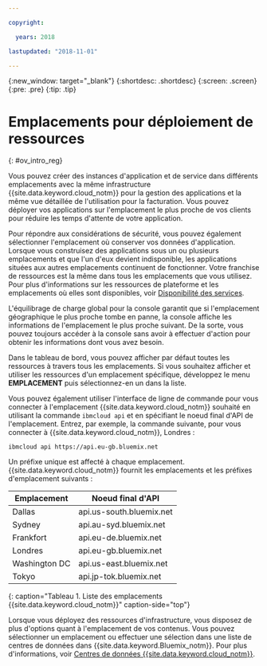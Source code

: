 ```yaml
---

copyright:

  years: 2018

lastupdated: "2018-11-01"

---
```


{:new_window: target="_blank"}
{:shortdesc: .shortdesc}
{:screen: .screen}
{:pre: .pre}
{:tip: .tip}

# Emplacements pour déploiement de ressources 
{: #ov_intro_reg}

Vous pouvez créer des instances d'application et de service dans différents emplacements avec la même infrastructure {{site.data.keyword.cloud_notm}} pour la gestion des applications et la même vue détaillée de l'utilisation pour la facturation. Vous pouvez déployer vos applications sur l'emplacement le plus proche de vos clients pour réduire les temps d'attente de votre application. 

Pour répondre aux considérations de sécurité, vous pouvez également sélectionner l'emplacement où conserver vos données d'application. Lorsque vous construisez des applications sous un ou plusieurs emplacements et que l'un d'eux devient indisponible, les applications situées aux autres emplacements continuent de fonctionner. Votre franchise de ressources est la même dans tous les emplacements que vous utilisez. Pour plus d'informations sur les ressources de plateforme et les emplacements où elles sont disponibles, voir [Disponibilité des services](/docs/resources/service_region.html).

L'équilibrage de charge global pour la console garantit que si l'emplacement géographique le plus proche tombe en panne, la console affiche les informations de l'emplacement le plus proche suivant. De la sorte, vous pouvez toujours accéder à la console sans avoir à effectuer d'action pour obtenir les informations dont vous avez besoin.

Dans le tableau de bord, vous pouvez afficher par défaut toutes les ressources à travers tous les emplacements. Si vous souhaitez afficher et utiliser les ressources d'un emplacement spécifique, développez le menu **EMPLACEMENT** puis sélectionnez-en un dans la liste. 

Vous pouvez également utiliser l'interface de ligne de commande pour vous connecter à l'emplacement {{site.data.keyword.cloud_notm}} souhaité en utilisant la commande `ibmcloud api` et en spécifiant le noeud final d'API de l'emplacement. Entrez, par exemple, la commande suivante, pour vous connecter à {{site.data.keyword.cloud_notm}}, Londres :

```
ibmcloud api https://api.eu-gb.bluemix.net
```

Un préfixe unique est affecté à chaque emplacement. {{site.data.keyword.cloud_notm}} fournit les emplacements et les préfixes d'emplacement suivants :

| **Emplacement** | **Noeud final d'API** |
|-----------------|-------------------|
| Dallas | api.us-south.bluemix.net |
| Sydney | api.au-syd.bluemix.net |
| Frankfort | api.eu-de.bluemix.net |
| Londres | api.eu-gb.bluemix.net |
| Washington DC | api.us-east.bluemix.net |
| Tokyo | api.jp-tok.bluemix.net |
{: caption="Tableau 1. Liste des emplacements {{site.data.keyword.cloud_notm}}" caption-side="top"}

Lorsque vous déployez des ressources d'infrastructure, vous disposez de plus d'options quant à l'emplacement de vos contenus. Vous pouvez sélectionner un emplacement ou effectuer une sélection dans une liste de centres de données dans {{site.data.keyword.Bluemix_notm}}. Pour plus d'informations, voir [Centres de données {{site.data.keyword.cloud_notm}}](data-centers.html).
